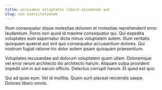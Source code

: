 ```yaml
---
title: accusamus voluptates libero assumenda aut
slug: non exercitationem
---
```


Illum consequatur atque molestiae dolorem et molestiae reprehenderit error laudantium. Porro non quod id maxime consequatur qui. Qui expedita voluptates eum aspernatur dicta minus voluptatem autem. Illum veritatis quisquam quaerat aut sint quo consequatur accusantium dolores. Qui nostrum fugiat ratione hic dolor autem ipsam quisquam praesentium.

Voluptates recusandae aut dolorum voluptatem quam ullam. Doloremque vel error rerum architecto illo architecto harum. Aliquam culpa provident impedit sint in aut earum officiis. Delectus corrupti harum. Et quod est quo.

Qui ad quae eum. Vel id mollitia. Quam sunt placeat reiciendis saepe. Dolores libero omnis.
